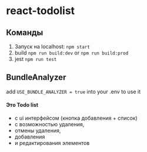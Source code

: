 # react-todolist

## Команды

1. Запуск на localhost: `npm start`
2. build `npm run build:dev` or `npm run build:prod`
3. jest `npm run test`

## BundleAnalyzer

add `USE_BUNDLE_ANALYZER = true` into your .env to use it

#### Это Todo list

- с ui интерфейсом (кнопка добавления + список)
- с возможностью удаления,
- отмены удаления,
- добавления
- и редактирования элементов

